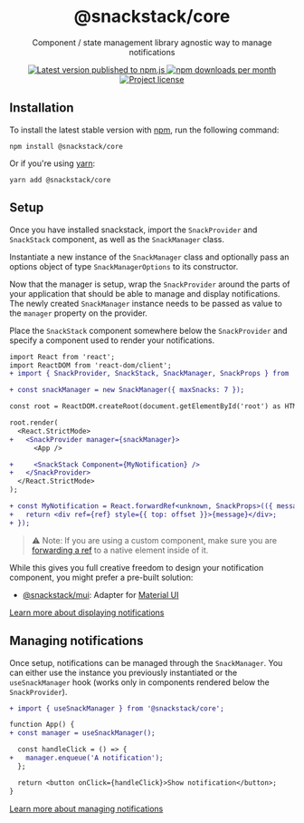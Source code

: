 <h1 align="center" style="font-size: 30px;">@snackstack/core</h1>
<p align="center">Component / state management library agnostic way to manage notifications</a></p>

<p align="center">
  <a href="https://www.npmjs.com/package/@snackstack/core" alt="npm.js package link">
    <img src="https://img.shields.io/npm/v/@snackstack/core?color=F50057" alt="Latest version published to npm.js" />
    <img src="https://img.shields.io/npm/dm/@snackstack/core?color=1976D2" alt="npm downloads per month" />
    <img src="https://img.shields.io/npm/l/@snackstack/core?color=00C853" alt="Project license" />
  </a>
</p>

## Installation

To install the latest stable version with [npm](https://www.npmjs.com/get-npm), run the following command:

```
npm install @snackstack/core
```

Or if you're using [yarn](https://classic.yarnpkg.com/docs/install/):

```
yarn add @snackstack/core
```

## Setup

Once you have installed snackstack, import the `SnackProvider` and `SnackStack` component, as well as the `SnackManager` class.

Instantiate a new instance of the `SnackManager` class and optionally pass an options object of type `SnackManagerOptions` to its constructor.

Now that the manager is setup, wrap the `SnackProvider` around the parts of your application that should be able to manage and display notifications. The newly created `SnackManager` instance needs to be passed as value to the `manager` property on the provider.

Place the `SnackStack` component somewhere below the `SnackProvider` and specify a component used to render your notifications.

```diff
import React from 'react';
import ReactDOM from 'react-dom/client';
+ import { SnackProvider, SnackStack, SnackManager, SnackProps } from '@snackstack/core';

+ const snackManager = new SnackManager({ maxSnacks: 7 });

const root = ReactDOM.createRoot(document.getElementById('root') as HTMLElement);

root.render(
  <React.StrictMode>
+   <SnackProvider manager={snackManager}>
      <App />

+     <SnackStack Component={MyNotification} />
+   </SnackProvider>
  </React.StrictMode>
);

+ const MyNotification = React.forwardRef<unknown, SnackProps>(({ message, offset }, ref) => {
+   return <div ref={ref} style={{ top: offset }}>{message}</div>;
+ });
```

> ⚠️ Note: If you are using a custom component, make sure you are [forwarding a ref](https://reactjs.org/docs/forwarding-refs.html) to a native element inside of it.

While this gives you full creative freedom to design your notification component, you might prefer a pre-built solution:

- [@snackstack/mui](https://github.com/snackstack/mui): Adapter for [Material UI](https://mui.com)

[Learn more about displaying notifications](https://snackstack.github.io/docs/guides/displaying-notifications)

## Managing notifications

Once setup, notifications can be managed through the `SnackManager`. You can either use the instance you previously instantiated or the `useSnackManager` hook (works only in components rendered below the `SnackProvider`).

```diff
+ import { useSnackManager } from '@snackstack/core';

function App() {
+ const manager = useSnackManager();

  const handleClick = () => {
+   manager.enqueue('A notification');
  };

  return <button onClick={handleClick}>Show notification</button>;
}
```

[Learn more about managing notifications](https://snackstack.github.io/docs/guides/managing-notifications)

